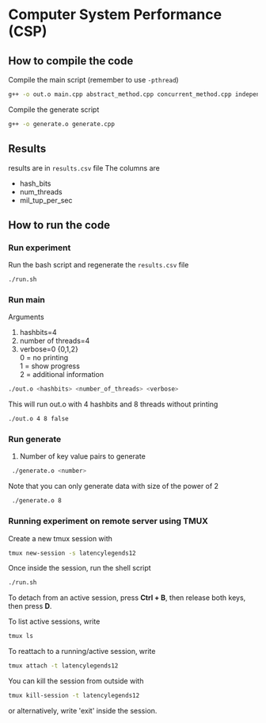 # Computer System Performance (CSP)

## How to compile the code

Compile the main script (remember to use `-pthread`)
```bash
g++ -o out.o main.cpp abstract_method.cpp concurrent_method.cpp independent_method.cpp -pthread
```

Compile the generate script
```bash
g++ -o generate.o generate.cpp
```

## Results

results are in `results.csv` file 
The columns are
- hash_bits
- num_threads
- mil_tup_per_sec

## How to run the code

### Run experiment
Run the bash script and regenerate the `results.csv` file
```bash
./run.sh
```

### Run main
Arguments
1. hashbits=4
2. number of threads=4
3. verbose=0 {0,1,2}  
    0 = no printing  
    1 = show progress  
    2 = additional information  

```bash
./out.o <hashbits> <number_of_threads> <verbose>
```
This will run out.o with 4 hashbits and 8 threads without printing
```bash
./out.o 4 8 false
```

### Run generate
1. Number of key value pairs to generate
```bash
 ./generate.o <number>
```
Note that you can only generate data with size of the power of 2
```bash
 ./generate.o 8
```

### Running experiment on remote server using TMUX

Create a new tmux session with
```bash
tmux new-session -s latencylegends12
```

Once inside the session, run the shell script
```bash
./run.sh
```

To detach from an active session, press **Ctrl + B**, then release both keys, then press **D**.

To list active sessions, write
```bash
tmux ls
```

To reattach to a running/active session, write
```bash
tmux attach -t latencylegends12
```

You can kill the session from outside with
```bash
tmux kill-session -t latencylegends12
```
or alternatively, write 'exit' inside the session.
